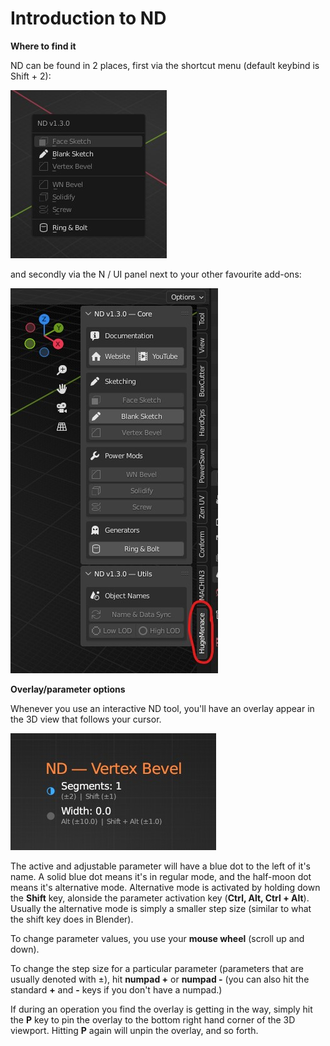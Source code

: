 # Introduction to ND

**Where to find it**

ND can be found in 2 places, first via the shortcut menu (default keybind is Shift + 2):

![menu](_media/nd-menu.jpg)

and secondly via the N / UI panel next to your other favourite add-ons:

![panel](_media/nd-panel.jpg)

**Overlay/parameter options**

Whenever you use an interactive ND tool, you'll have an overlay appear in the 3D view that follows your cursor.

![panel](_media/nd-overlay.jpg)

The active and adjustable parameter will have a blue dot to the left of it's name. A solid blue dot means it's in regular mode, and the half-moon dot means it's alternative mode. Alternative mode is activated by holding down the **Shift** key, alonside the parameter activation key (**Ctrl, Alt, Ctrl + Alt**). Usually the alternative mode is simply a smaller step size (similar to what the shift key does in Blender).

To change parameter values, you use your **mouse wheel** (scroll up and down).

To change the step size for a particular parameter (parameters that are usually denoted with ±), hit **numpad +** or **numpad -** (you can also hit the standard **+** and **-** keys if you don't have a numpad.)

If during an operation you find the overlay is getting in the way, simply hit the **P** key to pin the overlay to the bottom right hand corner of the 3D viewport. Hitting **P** again will unpin the overlay, and so forth.